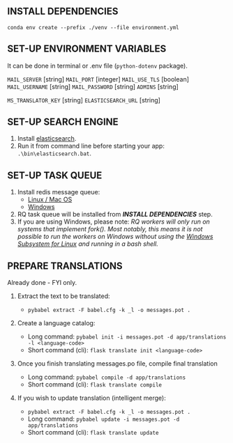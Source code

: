 ﻿## INSTALL DEPENDENCIES

`conda env create --prefix ./venv --file environment.yml`

## SET-UP ENVIRONMENT VARIABLES

It can be done in terminal or .env file (`python-dotenv` package).

`MAIL_SERVER`  [string]
`MAIL_PORT` [integer]
`MAIL_USE_TLS` [boolean]
`MAIL_USERNAME` [string]
`MAIL_PASSWORD` [string]
`ADMINS` [string]

`MS_TRANSLATOR_KEY` [string]
`ELASTICSEARCH_URL` [string]

## SET-UP SEARCH ENGINE

1. Install [elasticsearch][1].
1. Run it from command line before starting your app: `.\bin\elasticsearch.bat`.

## SET-UP TASK QUEUE

1. Install redis message queue:
	 - [Linux / Mac OS ][2]
	 - [Windows][3]
1. RQ task queue will be installed from ***INSTALL DEPENDENCIES*** step.
1. If you are using Windows, please note: *RQ workers will only run on systems that implement fork(). Most notably, this means it is not possible to run the workers on Windows without using the [Windows Subsystem for Linux][4] and running in a bash shell.*

## PREPARE TRANSLATIONS

Already done - FYI only.

1. Extract the text to be translated:
	- `pybabel extract -F babel.cfg -k _l -o messages.pot .`

1. Create a language catalog:
	- Long command: `pybabel init -i messages.pot -d app/translations -l <language-code>`
	- Short command (cli): `flask translate init <language-code>`

1. Once you finish translating messages.po file, compile final translation
	- Long command: `pybabel compile -d app/translations`
	- Short command (cli): `flask translate compile`

1. If you wish to update translation (intelligent merge):
	- `pybabel extract -F babel.cfg -k _l -o messages.pot .`
	- Long command: `pybabel update -i messages.pot -d app/translations`
	- Short command (cli): `flask translate update`

[1]: https://www.elastic.co/guide/en/elasticsearch/reference/7.10/zip-windows.html
[2]: https://redis.io/
[3]: https://github.com/microsoftarchive/redis/releases/tag/win-3.0.504
[4]: https://docs.microsoft.com/en-us/windows/wsl/install-win10
